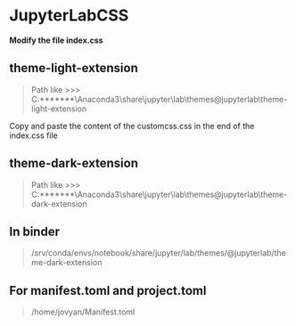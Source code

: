 # JupyterLabCSS

**Modify the file index.css**
## theme-light-extension
> Path like >>> C:\*******\Anaconda3\share\jupyter\lab\themes\@jupyterlab\theme-light-extension

Copy and paste the content of the customcss.css in the end of the index.css file 
## theme-dark-extension
> Path like >>> C:\*******\Anaconda3\share\jupyter\lab\themes\@jupyterlab\theme-dark-extension
## In binder
> /srv/conda/envs/notebook/share/jupyter/lab/themes/@jupyterlab/theme-dark-extension

## For manifest.toml and project.toml
>  /home/jovyan/Manifest.toml
>  
